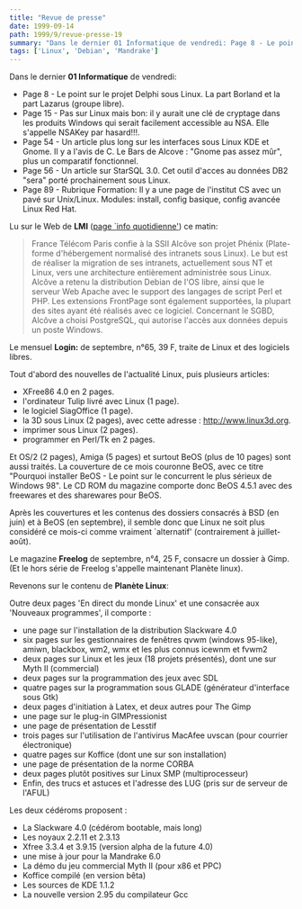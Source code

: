 ```yaml
---
title: "Revue de presse"
date: 1999-09-14
path: 1999/9/revue-presse-19
summary: "Dans le dernier 01 Informatique de vendredi: Page 8 - Le point sur le projet Delphi sous Linux."
tags: ['Linux', 'Debian', 'Mandrake']
---
```


<P>Dans le dernier <B>01 Informatique</B> de vendredi:</P>

<UL>

<LI>Page 8 - Le point sur le projet Delphi sous Linux. La part Borland et
la part Lazarus (groupe libre).
<LI>Page 15 - Pas sur Linux mais bon: il y aurait une clé de cryptage
dans les produits Windows qui serait facilement accessible au NSA. Elle
s'appelle NSAKey par hasard!!!.
<LI>Page 54 - Un article plus long sur les interfaces sous Linux KDE et
Gnome.  Il y a l'avis de C. Le Bars de Alcove : "Gnome pas assez mûr",
plus un comparatif fonctionnel.
<LI>Page 56 - Un article sur StarSQL 3.0. Cet outil d'acces au données DB2
"sera" porté prochainement sous Linux.
<LI>Page 89  - Rubrique Formation: Il y a une page de l'institut CS avec
un pavé sur Unix/Linux. Modules: install, config basique, config avancée
Linux Red Hat.
</UL>

<P>Lu sur le Web de <B>LMI</B> (<A HREF="http://www.lmi.fr/src/lmi/homepage.nsf/Pages/InfoQuotidiennes?OpenDocument">page `info quotidienne'</A>)
ce matin:</P>

<P><BLOCKQUOTE> France Télécom Paris confie à la SSII Alcôve son projet
Phénix (Plate-forme d'hébergement normalisé des intranets sous Linux). Le
but est de réaliser la migration de ses intranets, actuellement sous
NT et Linux, vers une architecture entièrement administrée sous Linux.
Alcôve a retenu la distribution Debian de l'OS libre, ainsi que le
serveur Web Apache avec le support des langages de script Perl et
PHP. Les extensions FrontPage sont également supportées, la plupart
des sites ayant été réalisés avec ce logiciel. Concernant le SGBD,
Alcôve a choisi PostgreSQL, qui autorise l'accès aux données depuis un
poste Windows.  </BLOCKQUOTE></P>

<P>Le mensuel <B>Login:</B> de septembre, n°65, 39 F, traite de Linux et
des logiciels libres.</P>

<P>Tout d'abord des nouvelles de l'actualité Linux, puis plusieurs articles:</P>

<UL>

<LI>XFree86 4.0 en 2 pages.
<LI>l'ordinateur Tulip livré avec Linux (1 page).
<LI>le logiciel SiagOffice (1 page).
<LI>la 3D sous Linux (2 pages), avec cette adresse : <A HREF="http://www.linux3d.org">http://www.linux3d.org</A>.
<LI>imprimer sous Linux (2 pages).
<LI>programmer en Perl/Tk en 2 pages.
</UL>

<P>Et OS/2 (2 pages), Amiga (5 pages) et surtout BeOS (plus de 10 pages)
sont aussi traités. La couverture de ce mois couronne BeOS, avec ce titre
"Pourquoi installer BeOS - Le point sur le concurrent le plus sérieux
de Windows 98".  Le CD ROM du magazine comporte donc BeOS 4.5.1 avec
des freewares et des sharewares pour BeOS.</P>

<P>Après les couvertures et les contenus des dossiers consacrés à BSD
(en juin) et à BeOS (en septembre), il semble donc que Linux ne soit
plus considéré ce mois-ci comme vraiment `alternatif' (contrairement
à juillet-août).</P>

<P>Le magazine <B>Freelog</B> de septembre, n°4, 25 F, consacre un dossier
à Gimp.  (Et le hors série de Freelog s'appelle maintenant Planète linux).</P>

<P>Revenons sur le contenu de <B>Planète Linux</B>:</P>

<P>Outre deux pages 'En direct du monde Linux' et une consacrée aux 'Nouveaux
programmes', il comporte :</P>

<UL>

<LI>une page sur l'installation de la distribution Slackware 4.0
<LI>six pages sur les gestionnaires de fenêtres qvwm (windows 95-like),
amiwn, blackbox, wm2, wmx et les plus connus icewnm et fvwm2
<LI>deux pages sur Linux et les jeux (18 projets présentés), dont une sur
Myth II (commercial)
<LI>deux pages sur la programmation des jeux avec SDL
<LI>quatre pages sur la programmation sous GLADE (générateur d'interface
sous Gtk)
<LI>deux pages d'initiation à Latex, et deux autres pour The Gimp
<LI>une page sur le plug-in GIMPressionist
<LI>une page de présentation de Lesstif
<LI>trois pages sur l'utilisation de l'antivirus MacAfee uvscan (pour
courrier électronique)
<LI>quatre pages sur Koffice (dont une sur son installation)
<LI>une page de présentation de la norme CORBA
<LI>deux pages plutôt positives sur Linux SMP (multiprocesseur)
<LI>Enfin, des trucs et astuces et l'adresse des LUG (pris sur de serveur
de l'AFUL)
</UL>

<P>Les deux cédéroms proposent :</P>

<UL>

<LI>La Slackware 4.0 (cédérom bootable, mais long)
<LI>Les noyaux 2.2.11 et 2.3.13
<LI>Xfree 3.3.4 et 3.9.15 (version alpha de la future 4.0)
<LI>une mise à jour pour la Mandrake 6.0
<LI>La démo du jeu commercial Myth II (pour x86 et PPC)
<LI>Koffice compilé (en version bêta)
<LI>Les sources de KDE 1.1.2
<LI>La nouvelle version 2.95 du compilateur Gcc
</UL>


